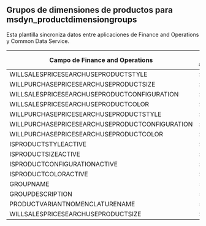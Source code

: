 ## <a name="product-dimension-groups-to-msdyn_productdimensiongroups"></a>Grupos de dimensiones de productos para msdyn_productdimensiongroups

Esta plantilla sincroniza datos entre aplicaciones de Finance and Operations y Common Data Service.

Campo de Finance and Operations | Tipo de asignación | Otro campo de Dynamics 365 | Valor predeterminado
---|---|---|---
WILLSALESPRICESEARCHUSEPRODUCTSTYLE | >< | msdyn_willsalespricesearchuseproductstyle | 
WILLPURCHASEPRICESEARCHUSEPRODUCTSIZE | >< | msdyn_willpurchasepricesearchuseproductsize | 
WILLSALESPRICESEARCHUSEPRODUCTCONFIGURATION | >< | msdyn_willsalespricesearchuseprodconfig | 
WILLSALESPRICESEARCHUSEPRODUCTCOLOR | >< | msdyn_willsalespricesearchuseproductcolor | 
WILLPURCHASEPRICESEARCHUSEPRODUCTSTYLE | >< | msdyn_willpurchasepricesearchuseproductstyle | 
WILLPURCHASEPRICESEARCHUSEPRODUCTCONFIGURATION | >< | msdyn_willpurchpricesearchuseprodconfig | 
WILLPURCHASEPRICESEARCHUSEPRODUCTCOLOR | >< | msdyn_willpurchpricesearchuseproductcolor | 
ISPRODUCTSTYLEACTIVE | >< | msdyn_isproductstyleactive | 
ISPRODUCTSIZEACTIVE | >< | msdyn_isproductsizeactive | 
ISPRODUCTCONFIGURATIONACTIVE | >< | msdyn_isproductconfigurationactive | 
ISPRODUCTCOLORACTIVE | >< | msdyn_isproductcoloractive | 
GROUPNAME | = | msdyn_groupname | 
GROUPDESCRIPTION | = | msdyn_groupdescription | 
PRODUCTVARIANTNOMENCLATURENAME | = | msdyn_productvariantnomenclaturename | 
WILLSALESPRICESEARCHUSEPRODUCTSIZE | >< | msdyn_willsalespricesearchuseproductsize | 
